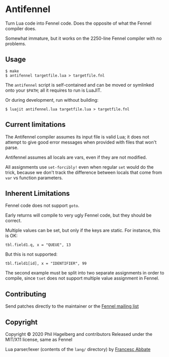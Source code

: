 # Antifennel

Turn Lua code into Fennel code. Does the opposite of what the Fennel
compiler does.

Somewhat immature, but it works on the 2250-line Fennel compiler with
no problems.

## Usage

    $ make
    $ antifennel targetfile.lua > targetfile.fnl

The `antifennel` script is self-contained and can be moved or
symlinked onto your `$PATH`; all it requires to run is LuaJIT.

Or during development, run without building:

    $ luajit antifennel.lua targetfile.lua > targetfile.fnl

## Current limitations

The Antifennel compiler assumes its input file is valid Lua; it does
not attempt to give good error messages when provided with files that
won't parse.

Antifennel assumes all locals are vars, even if they are not modified.

All assignments use `set-forcibly!` even when regular `set` would do
the trick, because we don't track the difference between locals that
come from `var` vs function parameters.

## Inherent Limitations

Fennel code does not support `goto`.

Early returns will compile to very ugly Fennel code, but they should
be correct.

Multiple values can be set, but only if the keys are static. For
instance, this is OK:

    tbl.field1.q, x = "QUEUE", 13

But this is not supported:

    tbl.field1[id], x = "IDENTIFIER", 99

The second example must be split into two separate assignments in
order to compile, since `tset` does not support multiple value
assignment in Fennel.

## Contributing

Send patches directly to the maintainer or the
[Fennel mailing list](https://lists.sr.ht/%7Etechnomancy/fennel)

## Copyright

Copyright © 2020 Phil Hagelberg and contributors
Released under the MIT/X11 license, same as Fennel

Lua parser/lexer (contents of the `lang/` directory) 
by [Francesc Abbate](https://github.com/franko/luajit-lang-toolkit)
